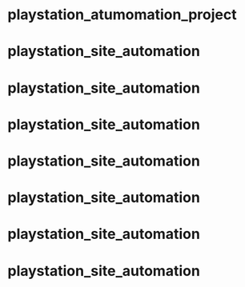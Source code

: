 # playstation_atumomation_project
# playstation_site_automation
# playstation_site_automation
# playstation_site_automation
# playstation_site_automation
# playstation_site_automation
# playstation_site_automation
# playstation_site_automation

